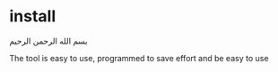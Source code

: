 # install
بسم الله الرحمن الرحيم 

The tool is easy to use, programmed to save effort and be easy to use 

